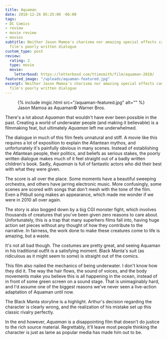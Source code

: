 ```yaml
---
title: Aquaman
date: 2018-12-26 05:25:00 -06:00
tags:
- DC Comics
- review
- movie review
- movies
subtitle: Neither Jason Mamoa's charisma nor amazing special effects can mask this
  film's poorly written dialogue
custom_type: post
review:
  rating: 2
  type: movie
  movie:
    letterboxd: https://letterboxd.com/ttimsmith/film/aquaman-2018/
featured_image: "/uploads/aquaman-featured.jpg"
excerpt: Neither Jason Mamoa's charisma nor amazing special effects can mask this
  film's poorly written dialogue
---
```


<figure class="extendout">
  {% include imgic.html src="/aquaman-featured.jpg" alt="" %}
  <figcaption>Jason Mamoa as Aquaman<span class="image__copyright">&copy; Warner Bros.</span></figcaption>
</figure>

There's a lot about _Aquaman_ that wouldn't have ever been possible in the past. Creating a world of underwater people (and making it believable) is a filmmaking feat, but ultimately _Aquaman_ left me underwhelmed.

The dialogue in much of this film feels unnatural and stiff. A movie like this requires a lot of exposition to explain the Atlantean mythos, and unfortunately it's painfully obvious in many scenes. Instead of establishing the Atlantean people, their politics, and beliefs as serious stakes, the poorly written dialogue makes much of it feel straight out of a badly written children's book. Sadly, _Aquaman_ is full of fantastic actors who did their best with what they were given.

The score is all over the place. Some moments have a beautiful sweeping orchestra, and others have jarring electronic music. More confusingly, some scenes are scored with songs that don't mesh with the tone of the film. Even a Pitbull song makes an appearance, which made me wonder if we were in 2010 all over again.

The story is also bogged down by a big CGI monster fight, which involves thousands of creatures that you've been given zero reasons to care about. Unfortunately, this is a trap that many superhero films fall into, having huge action set pieces without any thought of how they contribute to the narrative. In fairness, the work done to make these creatures come to life is amazing, but a waste.

It's not all bad though. The costumes are pretty great, and seeing Aquaman in his traditional outfit is a satisfying moment. Black Manta's suit (as ridiculous as it might seem to some) is straight out of the comics.

This film also nailed the mechanics of being underwater. I don't know how they did it. The way the hair flows, the sound of voices, and the body movements make you believe this is all happening in the ocean, instead of in front of some green screen on a sound stage. That is unimaginably hard, and I'd assume one of the biggest reasons we've never seen a live-action adaptation of Aquaman until now.

The Black Manta storyline is a highlight. Arthur's decision regarding the character is clearly wrong, and the realization of his mistake set up this classic rivalry perfectly.

In the end however, _Aquaman_ is a disappointing film that doesn't do justice to the rich source material. Regrettably, it'll leave most people thinking the character is just as lame as popular media has made him out to be.
